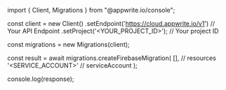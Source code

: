 import { Client, Migrations } from "@appwrite.io/console";

const client = new Client()
    .setEndpoint('https://cloud.appwrite.io/v1') // Your API Endpoint
    .setProject('&lt;YOUR_PROJECT_ID&gt;'); // Your project ID

const migrations = new Migrations(client);

const result = await migrations.createFirebaseMigration(
    [], // resources
    '<SERVICE_ACCOUNT>' // serviceAccount
);

console.log(response);
